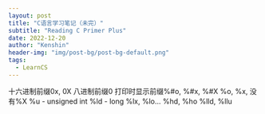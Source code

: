 ```yaml
---
layout: post
title: "C语言学习笔记（未完）"
subtitle: "Reading C Primer Plus"
date: 2022-12-20
author: "Kenshin"
header-img: "img/post-bg/post-bg-default.png"
tags:
  - LearnCS
---
```


十六进制前缀0x, 0X
八进制前缀0
打印时显示前缀%#o, %#x, %#X
%o, %x, 没有%X
%u - unsigned int
%ld - long
%lx, %lo...
%hd, %ho
%lld, %llu